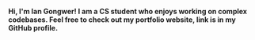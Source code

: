 **Hi, I'm Ian Gongwer! I am a CS student who enjoys working on complex codebases. Feel free to check out my portfolio website, link is in my GitHub profile.**
